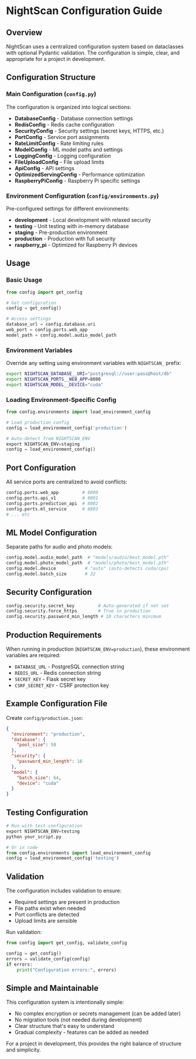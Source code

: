 # NightScan Configuration Guide

## Overview

NightScan uses a centralized configuration system based on dataclasses with optional Pydantic validation. The configuration is simple, clear, and appropriate for a project in development.

## Configuration Structure

### Main Configuration (`config.py`)

The configuration is organized into logical sections:

- **DatabaseConfig** - Database connection settings
- **RedisConfig** - Redis cache configuration  
- **SecurityConfig** - Security settings (secret keys, HTTPS, etc.)
- **PortConfig** - Service port assignments
- **RateLimitConfig** - Rate limiting rules
- **ModelConfig** - ML model paths and settings
- **LoggingConfig** - Logging configuration
- **FileUploadConfig** - File upload limits
- **ApiConfig** - API settings
- **OptimizedServingConfig** - Performance optimization
- **RaspberryPiConfig** - Raspberry Pi specific settings

### Environment Configuration (`config/environments.py`)

Pre-configured settings for different environments:
- **development** - Local development with relaxed security
- **testing** - Unit testing with in-memory database
- **staging** - Pre-production environment
- **production** - Production with full security
- **raspberry_pi** - Optimized for Raspberry Pi devices

## Usage

### Basic Usage

```python
from config import get_config

# Get configuration
config = get_config()

# Access settings
database_url = config.database.uri
web_port = config.ports.web_app
model_path = config.model.audio_model_path
```

### Environment Variables

Override any setting using environment variables with `NIGHTSCAN_` prefix:

```bash
export NIGHTSCAN_DATABASE__URI="postgresql://user:pass@host/db"
export NIGHTSCAN_PORTS__WEB_APP=8080
export NIGHTSCAN_MODEL__DEVICE="cuda"
```

### Loading Environment-Specific Config

```python
from config.environments import load_environment_config

# Load production config
config = load_environment_config('production')

# Auto-detect from NIGHTSCAN_ENV
export NIGHTSCAN_ENV=staging
config = load_environment_config()
```

## Port Configuration

All service ports are centralized to avoid conflicts:

```python
config.ports.web_app         # 8000
config.ports.api_v1          # 8001
config.ports.prediction_api  # 8002
config.ports.ml_service      # 8003
# ... etc
```

## ML Model Configuration

Separate paths for audio and photo models:

```python
config.model.audio_model_path  # "models/audio/best_model.pth"
config.model.photo_model_path  # "models/photo/best_model.pth"
config.model.device           # "auto" (auto-detects cuda/cpu)
config.model.batch_size       # 32
```

## Security Configuration

```python
config.security.secret_key         # Auto-generated if not set
config.security.force_https        # True in production
config.security.password_min_length # 10 characters minimum
```

## Production Requirements

When running in production (`NIGHTSCAN_ENV=production`), these environment variables are required:

- `DATABASE_URL` - PostgreSQL connection string
- `REDIS_URL` - Redis connection string  
- `SECRET_KEY` - Flask secret key
- `CSRF_SECRET_KEY` - CSRF protection key

## Example Configuration File

Create `config/production.json`:

```json
{
  "environment": "production",
  "database": {
    "pool_size": 50
  },
  "security": {
    "password_min_length": 16
  },
  "model": {
    "batch_size": 64,
    "device": "cuda"
  }
}
```

## Testing Configuration

```python
# Run with test configuration
export NIGHTSCAN_ENV=testing
python your_script.py

# Or in code
from config.environments import load_environment_config
config = load_environment_config('testing')
```

## Validation

The configuration includes validation to ensure:
- Required settings are present in production
- File paths exist when needed
- Port conflicts are detected
- Upload limits are sensible

Run validation:
```python
from config import get_config, validate_config

config = get_config()
errors = validate_config(config)
if errors:
    print("Configuration errors:", errors)
```

## Simple and Maintainable

This configuration system is intentionally simple:
- No complex encryption or secrets management (can be added later)
- No migration tools (not needed during development)
- Clear structure that's easy to understand
- Gradual complexity - features can be added as needed

For a project in development, this provides the right balance of structure and simplicity.